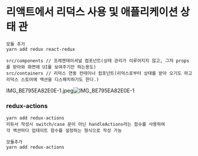 # 리액트에서 리덕스 사용 및 애플리케이션 상태 관

~~~
모듈 추가
yarn add redux react-redux

src/components // 프레젠테이셔널 컴포넌트(상태 관리가 이루어지지 않고, 그저 props를 받아와 화면에 UI를 보여주기만 하는용도)
src/containers // 리덕스 연동 컨테이너 컴포넌트(리덕스로부터 상태를 받아 오기도 하고 리덕스 스토어에 액션을 디스패치하기도 한다.)

~~~

IMG_BE795EA82E0E-1.jpeg![IMG_BE795EA82E0E-1](https://user-images.githubusercontent.com/38008152/121191667-258ca500-c8a7-11eb-8460-34b2334e1460.jpeg)

### redux-actions
~~~
yarn add redux-actions
리듀서 작성시 switch/case 문이 아닌 handleActions라는 함수를 사용하여
각 액션마다 업데이트 함수를 설정하는 형식으로 작성 가능

모듈추가
yarn add redux-actions 
~~~